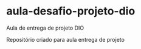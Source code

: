 # aula-desafio-projeto-dio
Aula de entrega de projeto DIO

Repositório criado para aula entrega de projeto
